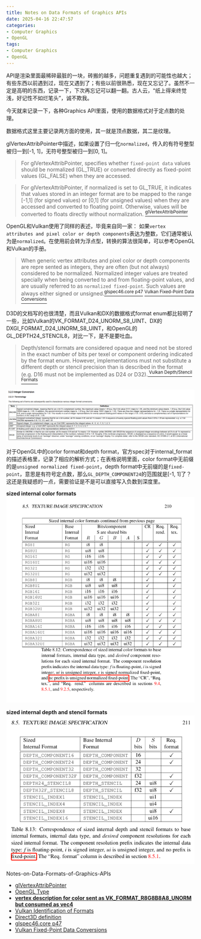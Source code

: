 ```yaml
---
title: Notes on Data Formats of Graphics APIs
date: 2025-04-16 22:47:57
categories:
- Computer Graphics
- OpenGL
tags: 
- Computer Graphics
- OpenGL
---
```


API是渲染里面最稀碎最脏的一块，砖搬的越多，问题重复遇到的可能性也越大；有些东西以前遇到过，现在又遇到了；有些以前很熟悉，现在又忘记了。虽然不一定是高明的东西，记录一下，下次再忘记可以翻一翻。古人云，“纸上得来终觉浅，好记性不如烂笔头”，诚不欺我。

今天就来记录一下，各种Graphics API里面，使用的数据格式对于定点数的处理。

数据格式这里主要记录两方面的使用，其一就是顶点数据，其二是纹理。

glVertexAttribPointer中描述，如果设置了归一化`normalized`，传入的有符号整型被归一到[-1, 1]，无符号整型被归一到[0, 1]。
> For glVertexAttribPointer, specifies whether `fixed-point data` values should be normalized (GL_TRUE) or converted directly as fixed-point values (GL_FALSE) when they are accessed.

> For glVertexAttribPointer, if normalized is set to GL_TRUE, it indicates that values stored in an integer format are to be mapped to the range [-1,1] (for signed values) or [0,1] (for unsigned values) when they are accessed and converted to floating point. Otherwise, values will be converted to floats directly without normalization. [<sup>glVertexAttribPointer</sup>](https://registry.khronos.org/OpenGL-Refpages/gl4/html/glVertexAttribPointer.xhtml)

OpenGL和Vulkan使用了同样的表述，毕竟来自同一家：
如果`vertex attributes and pixel color or depth components`表达为整数，它们通常被认为是`normalized`。在使用前会转为浮点型，转换的算法很简单，可以参考OpenGL和Vulkan的手册。
> When generic vertex attributes and pixel color or depth components are repre
sented as integers, they are often (but not always) considered to be normalized.
 Normalized integer values are treated specially when being converted to and from
 floating-point values, and are usually referred to as `normalized fixed-point`. Such
 values are always either signed or unsigned.[<sup>glspec46.core p47</sup>](https://registry.khronos.org/OpenGL/specs/gl/glspec46.core.pdf) [<sup> Vulkan Fixed-Point Data Conversions</sup>](https://docs.vulkan.org/spec/latest/chapters/fundamentals.html#fundamentals-fixedconv)

D3D的文档写的也很清楚，而且Vulkan和DX的数据格式format enum都比较明了一些，比如Vulkan的VK_FORMAT_D24_UNORM_S8_UINT、DX的DXGI_FORMAT_D24_UNORM_S8_UINT，和OpenGL的GL_DEPTH24_STENCIL8，对比一下，是不是要吐血。
> Depth/stencil formats are considered opaque and need not be stored in the exact number of bits per texel or component ordering indicated by the format enum. However, implementations must not substitute a different depth or stencil precision than is described in the format (e.g. D16 must not be implemented as D24 or D32).[<sup> Vulkan Depth/Stencil Formats</sup>](https://docs.vulkan.org/spec/latest/chapters/formats.html#formats-depth-stencil)

 ![Notes-on-Data-Formats-of-Graphics-APIs/D3D11_Format](../images/Notes-on-Data-Formats-of-Graphics-APIs/D3D11_Format.png)

对于OpenGL中的corlor format和depth format，官方spec对于internal_format的描述表格里，记录了相应的解析方式；在表格说明里面，color format中无前缀的是`unsigned normalized fixed-point`，depth format中无前缀的是`fixed-point`，意思是有符号定点数，那么`GL_DEPTH_COMPONENT24`的范围就是[-1, 1]了？这还是我疑惑的一点，需要验证是不是可以直接写入负数到深度里。

**sized internal color formats**
  ![Notes-on-Data-Formats-of-Graphics-APIs/opengl_color_format](../images/Notes-on-Data-Formats-of-Graphics-APIs/opengl_color_format.png)

**sized internal depth and stencil formats**
  ![Compare-Mode-in-OpenGL-Sampler/depth_format](../images/Compare-Mode-in-OpenGL-Sampler/depth_format.png)



Notes-on-Data-Formats-of-Graphics-APIs
- [glVertexAttribPointer](https://registry.khronos.org/OpenGL-Refpages/gl4/html/glVertexAttribPointer.xhtml)
- [OpenGL Type](https://www.khronos.org/opengl/wiki/OpenGL_Type)
- [**vertex description for color sent as VK_FORMAT_R8G8B8A8_UNORM but consumed as vec4**](https://github.com/ocornut/imgui/discussions/6049)
- [Vulkan Identification of Formats](https://docs.vulkan.org/spec/latest/chapters/formats.html#_identification_of_formats)
- [Direct3D definition](https://microsoft.github.io/DirectX-Specs/d3d/archive/D3D11_3_FunctionalSpec.htm#3.2.3.1%20Terminology)
- [glspec46.core p47](https://registry.khronos.org/OpenGL/specs/gl/glspec46.core.pdf)
- [Vulkan Fixed-Point Data Conversions](https://docs.vulkan.org/spec/latest/chapters/fundamentals.html#fundamentals-fixedconv)
